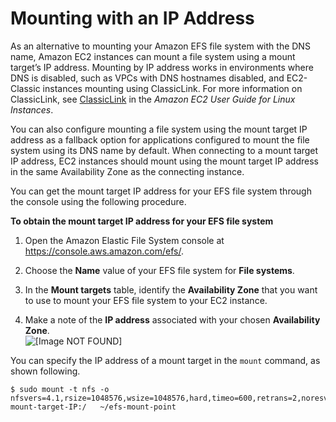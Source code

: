 # Mounting with an IP Address<a name="mounting-fs-mount-cmd-ip-addr"></a>

As an alternative to mounting your Amazon EFS file system with the DNS name, Amazon EC2 instances can mount a file system using a mount target’s IP address\. Mounting by IP address works in environments where DNS is disabled, such as VPCs with DNS hostnames disabled, and EC2\-Classic instances mounting using ClassicLink\. For more information on ClassicLink, see [ClassicLink](http://docs.aws.amazon.com/AWSEC2/latest/UserGuide/vpc-classiclink.html) in the *Amazon EC2 User Guide for Linux Instances*\.

You can also configure mounting a file system using the mount target IP address as a fallback option for applications configured to mount the file system using its DNS name by default\. When connecting to a mount target IP address, EC2 instances should mount using the mount target IP address in the same Availability Zone as the connecting instance\.

You can get the mount target IP address for your EFS file system through the console using the following procedure\.

**To obtain the mount target IP address for your EFS file system**

1. Open the Amazon Elastic File System console at [https://console\.aws\.amazon\.com/efs/](https://console.aws.amazon.com/efs/)\.

1. Choose the **Name** value of your EFS file system for **File systems**\.

1. In the **Mount targets** table, identify the **Availability Zone** that you want to use to mount your EFS file system to your EC2 instance\.

1. Make a note of the **IP address** associated with your chosen **Availability Zone**\.  
![\[Image NOT FOUND\]](http://docs.aws.amazon.com/efs/latest/ug/images/mount-ip-600w.png)

You can specify the IP address of a mount target in the `mount` command, as shown following\.

```
$ sudo mount -t nfs -o nfsvers=4.1,rsize=1048576,wsize=1048576,hard,timeo=600,retrans=2,noresvport mount-target-IP:/   ~/efs-mount-point  
```